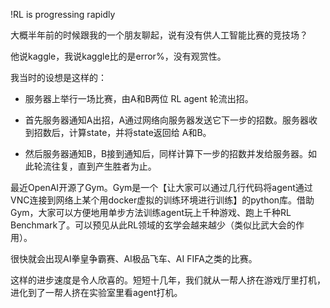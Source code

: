 !RL is progressing rapidly

大概半年前的时候跟我的一个朋友聊起，说有没有供人工智能比赛的竞技场？

他说kaggle，我说kaggle比的是error%，没有观赏性。

我当时的设想是这样的：

- 服务器上举行一场比赛，由A和B两位 RL agent 轮流出招。

- 首先服务器通知A出招，A通过网络向服务器发送它下一步的招数。服务器收到招数后，计算state，并将state返回给 A和B。

- 然后服务器通知B，B接到通知后，同样计算下一步的招数并发给服务器。如此轮流往复，直到产生胜者为止。

最近OpenAI开源了Gym。Gym是一个【让大家可以通过几行代码将agent通过VNC连接到网络上某个用docker虚拟的训练环境进行训练】的python库。借助Gym，大家可以方便地用单步方法训练agent玩上千种游戏、跑上千种RL Benchmark了。可以预见从此RL领域的玄学会越来越少（类似比武大会的作用）。

很快就会出现AI拳皇争霸赛、AI极品飞车、AI FIFA之类的比赛。

这样的进步速度是令人欣喜的。短短十几年，我们就从一帮人挤在游戏厅里打机，进化到了一帮人挤在实验室里看agent打机。
